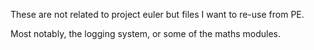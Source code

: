 These are not related to project euler but files I want to re-use from PE.

Most notably, the logging system, or some of the maths modules.